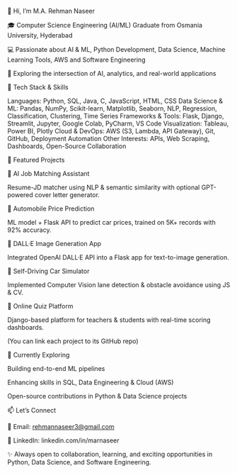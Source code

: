 👋 Hi, I’m M.A. Rehman Naseer

🎓 Computer Science Engineering (AI/ML) Graduate from Osmania University, Hyderabad

💻 Passionate about AI & ML, Python Development, Data Science, Machine Learning Tools, AWS and Software Engineering

📍 Exploring the intersection of AI, analytics, and real-world applications

🔧 Tech Stack & Skills

Languages: Python, SQL, Java, C, JavaScript, HTML, CSS
Data Science & ML: Pandas, NumPy, Scikit-learn, Matplotlib, Seaborn, NLP, Regression, Classification, Clustering, Time Series
Frameworks & Tools: Flask, Django, Streamlit, Jupyter, Google Colab, PyCharm, VS Code
Visualization: Tableau, Power BI, Plotly
Cloud & DevOps: AWS (S3, Lambda, API Gateway), Git, GitHub, Deployment Automation
Other Interests: APIs, Web Scraping, Dashboards, Open-Source Collaboration

📌 Featured Projects

🔹 AI Job Matching Assistant

Resume-JD matcher using NLP & semantic similarity with optional GPT-powered cover letter generator.

🔹 Automobile Price Prediction

ML model + Flask API to predict car prices, trained on 5K+ records with 92% accuracy.

🔹 DALL·E Image Generation App

Integrated OpenAI DALL·E API into a Flask app for text-to-image generation.

🔹 Self-Driving Car Simulator

Implemented Computer Vision lane detection & obstacle avoidance using JS & CV.

🔹 Online Quiz Platform

Django-based platform for teachers & students with real-time scoring dashboards.

(You can link each project to its GitHub repo)

🌱 Currently Exploring

Building end-to-end ML pipelines

Enhancing skills in SQL, Data Engineering & Cloud (AWS)

Open-source contributions in Python & Data Science projects

📫 Let’s Connect

📧 Email: rehmannaseer3@gmail.com

💼 LinkedIn: linkedin.com/in/marnaseer

✨ Always open to collaboration, learning, and exciting opportunities in Python, Data Science, and Software Engineering.

<!---
mar-naseer/mar-naseer is a ✨ special ✨ repository because its `README.md` (this file) appears on your GitHub profile.
You can click the Preview link to take a look at your changes.
--->
